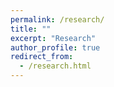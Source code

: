 ```yaml
---
permalink: /research/
title: ""
excerpt: "Research"
author_profile: true
redirect_from: 
  - /research.html
---
```

<style>
.page__content p {
    margin: 0 0 0em;
}
p{
    /*margin: 0;*/
    /*padding: -30;*/
    /*line-height: 15px;*/
}
a{
	color:#7c1313;
}
ul{
    /*margin: 0;*/
    /*padding: -30;*/
    line-height: 15px;
    margin-block-start: 0em;
    margin-block-end: 0em;
}
ul li, ol li {
    	margin-bottom: 0.em;
}
h1, h2, h3, h4, h5, h6 {
	padding-bottom: 0.2em;
	margin: 1em 0 0.5em;
	border-bottom: 2px solid #f2f3f3;
}

<small>My primary research interests encompass security and privacy with current applications in machine learning (ML) and IoT systems. Currently I'm working on the following projects. Feel free to drop by or send me emails if you're interested in them. More details can be find in our publications.</small>
* <small>Detecing poisoning attacks on ML models. We mainly focus on the statistic difference of poisoning samples/models.</small>
* <small>Security and privacy of federated learning (FL). Our interests in FL are that it is distributed and vulnerable to insider attacks. At the same time, FL is subject to performance and communication constrains. These make it challenging and important to work around both security and system design goals.</small>  
* <small>Federated IoT systems. We want to test drive FL on IoT systems like smart home or intrusion detection systems.</small>
* <small>Coining AI models such as contrastive learning, transfer learning, multitasking learning for security applications such as user authentication, malware detection.</small>
* <small>Practical different privacy systems on real data such as mobile sensor data, indoor localization data, medical data.</small>
* <small>Coining privacy-aware NLP models for medical EHR.</small>
* <small>GNN-based causal inference for data stream applications such as prediction and recommendation.</small>

